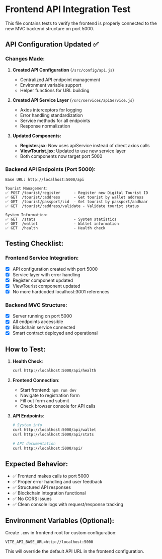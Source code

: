 # Frontend API Integration Test

This file contains tests to verify the frontend is properly connected to the new MVC backend structure on port 5000.

## API Configuration Updated ✅

### Changes Made:

1. **Created API Configuration** (`/src/config/api.js`)
   - Centralized API endpoint management
   - Environment variable support
   - Helper functions for URL building

2. **Created API Service Layer** (`/src/services/apiService.js`)
   - Axios interceptors for logging
   - Error handling standardization
   - Service methods for all endpoints
   - Response normalization

3. **Updated Components:**
   - **Register.jsx**: Now uses apiService instead of direct axios calls
   - **ViewTourist.jsx**: Updated to use new service layer
   - Both components now target port 5000

### Backend API Endpoints (Port 5000):

```
Base URL: http://localhost:5000/api

Tourist Management:
✅ POST /tourist/register      - Register new Digital Tourist ID
✅ GET  /tourist/:address      - Get tourist by wallet address  
✅ GET  /tourist/passport/:id  - Get tourist by passport/aadhaar
✅ GET  /tourist/:address/validate - Validate tourist status

System Information:
✅ GET  /stats                 - System statistics
✅ GET  /wallet                - Wallet information  
✅ GET  /health                - Health check
```

## Testing Checklist:

### Frontend Service Integration:
- [x] API configuration created with port 5000
- [x] Service layer with error handling
- [x] Register component updated
- [x] ViewTourist component updated
- [x] No more hardcoded localhost:3001 references

### Backend MVC Structure:
- [x] Server running on port 5000
- [x] All endpoints accessible
- [x] Blockchain service connected
- [x] Smart contract deployed and operational

## How to Test:

1. **Health Check**:
   ```bash
   curl http://localhost:5000/api/health
   ```

2. **Frontend Connection**:
   - Start frontend: `npm run dev`
   - Navigate to registration form
   - Fill out form and submit
   - Check browser console for API calls

3. **API Endpoints**:
   ```bash
   # System info
   curl http://localhost:5000/api/wallet
   curl http://localhost:5000/api/stats
   
   # API documentation
   curl http://localhost:5000/api/
   ```

## Expected Behavior:

- ✅ Frontend makes calls to port 5000
- ✅ Proper error handling and user feedback
- ✅ Structured API responses
- ✅ Blockchain integration functional
- ✅ No CORS issues
- ✅ Clean console logs with request/response tracking

## Environment Variables (Optional):

Create `.env` in frontend root for custom configuration:
```
VITE_API_BASE_URL=http://localhost:5000
```

This will override the default API URL in the frontend configuration.